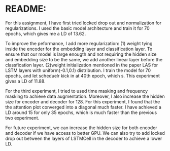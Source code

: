 # README:

For this assignment, 
I have first tried locked drop out and normalization for regularizations. I used the basic model architecture and train it for 70 epochs, which gives me a LD of 13.62. 

To improve the peformance, I add more regularization: (1) weight tying inside the encoder for the embedding layer and classification layer. To ensure that our model is large enougth and not requiring the hidden size and embedding size to be the same, we add another linear layer before the classfication layer. (2)weight initialization mentioned in the paper LAS for LSTM layers with uniform(-0.1,0.1) distribution. I train the model for 70 epochs, and let scheduelr kick in at 40th epoch, which s. This experiment gives a LD of 11.88.

For the third experiment, I tried to used time masking and frequency masking to achieve data augmentation. Moreover, I also increase the hidden size for encoder and decoder for 128. For this experiment, I found that the the attention plot converged into a diagonal much faster. I have achieved a LD around 15 for only 35 epochs, which is much faster than the previous two experiment.

For future experiment, we can increase the hidden size for both encoder and decoder if we have access to better GPU. We can also try to add locked drop out between the layers of LSTMCell in the decoder to achieve a lower LD.





